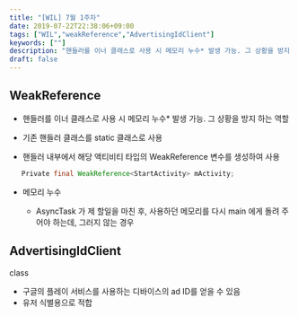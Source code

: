 ```yaml
---
title: "[WIL] 7월 1주차"
date: 2019-07-22T22:38:06+09:00
tags: ["WIL","weakReference","AdvertisingIdClient"]
keywords: [""]
description: "핸들러를 이너 클래스로 사용 시 메모리 누수* 발생 가능. 그 상황을 방지 하는 역할 - 기존 핸들러 클래스를 static 클래스로 사용 - 핸들러 내부에서 해당 액티비티 타입의 WeakReference 변수를 생성하여 사용"
draft: false
---
```


## WeakReference

- 핸들러를 이너 클래스로 사용 시 메모리 누수* 발생 가능. 그 상황을 방지 하는 역할

- 기존 핸들러 클래스를 static 클래스로 사용

- 핸들러 내부에서 해당 액티비티 타입의 WeakReference 변수를 생성하여 사용

```java
   Private final WeakReference<StartActivity> mActivity;
```

- 메모리 누수

  - AsyncTask 가 제 할일을 마친 후, 사용하던 메모리를 다시 main 에게 돌려 주어야 하는데, 그러지 않는 경우  

## AdvertisingIdClient

class

- 구글의 플레이 서비스를 사용하는 디바이스의 ad ID를 얻을 수 있음
- 유저 식별용으로 적합
